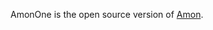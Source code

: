 AmonOne is the open source version of <a href="https://amon.cx">Amon</a>. 

<div id="slider" class="nivoSlider">
	<img src="{{ site.url }}/images/slide-1.png" alt="" />
	<img src="{{ site.url }}/images/slide-2.png" alt="" />
</div>